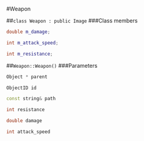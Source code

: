#Weapon

##```class Weapon : public Image```
###Class members
```c++
double m_damage;
```
```c++
int m_attack_speed;
```
```c++
int m_resistance;
```

##```Weapon::Weapon()```
###Parameters
```c++
Object * parent
```
```c++
ObjectID id
```
```c++
const string& path
```
```c++
int resistance
```
```c++
double damage
```
```c++
int attack_speed
```
